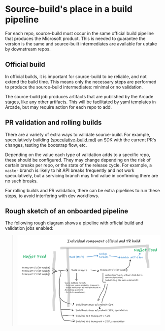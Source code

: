 # Source-build's place in a build pipeline

For each repo, source-build must occur in the same official build pipeline that
produces the Microsoft product. This is needed to guarantee the version is the
same and source-built intermediates are available for uptake by downstream
repos.

## Official build

In official builds, it is important for source-build to be reliable, and not
extend the build time. This means only the necessary steps are performed to
produce the source-build intermediates: minimal or no validation.

The source-build job produces artifacts that are published by the Arcade stages,
like any other artifacts. This will be facilitated by yaml templates in Arcade,
but may require action for each repo to add.

## PR validation and rolling builds

There are a variety of extra ways to validate source-build. For example,
speculatively building ([speculative-build.md]) an SDK with the current PR's
changes, testing the bootstrap flow, etc.

Depending on the value each type of validation adds to a specific repo, these
should be configured. They may change depending on the risk of certain breaks
per repo, or the state of the release cycle. For example, a `master` branch is
likely to hit API breaks frequently and not work speculatively, but a servicing
branch may find value in confirming there are no such breaks.

For rolling builds and PR validation, there can be extra pipelines to run these
steps, to avoid interfering with dev workflows.

## Rough sketch of an onboarded pipeline

The following rough diagram shows a pipeline with official build and validation
jobs enabled:

> ![](img/rough-pipeline.png)


[speculative-build.md]: speculative-build.md

